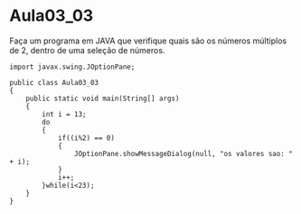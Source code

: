# Aula03_03

Faça um programa em JAVA que verifique quais são os números múltiplos de 2, dentro de uma seleção de números. 


~~~
import javax.swing.JOptionPane;

public class Aula03_03 
{
    public static void main(String[] args)
    {
        int i = 13;
        do
        {
            if((i%2) == 0)
            {
                JOptionPane.showMessageDialog(null, "os valores sao: " + i);
            }
            i++;
        }while(i<23);
    }
}
~~~
